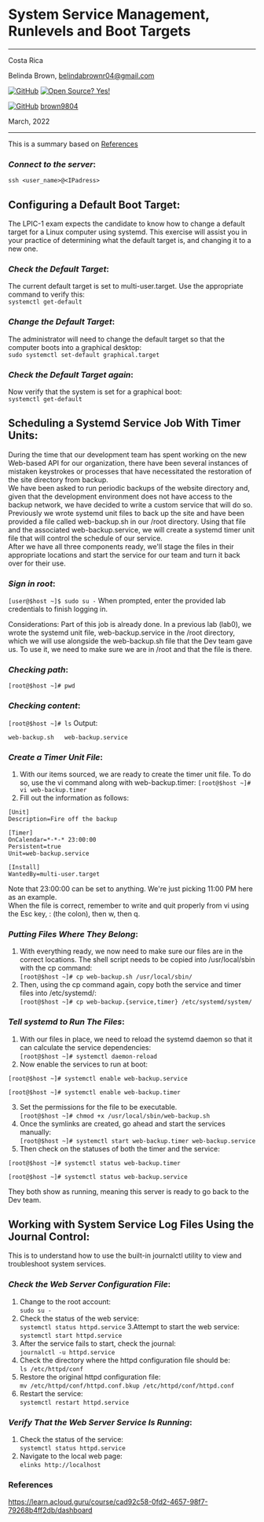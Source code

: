 # System Service Management, Runlevels and Boot Targets

----------------------
Costa Rica

Belinda Brown, belindabrownr04@gmail.com

[![GitHub](https://badgen.net/badge/icon/github?icon=github&label)](https://github.com) [![Open Source? Yes!](https://badgen.net/badge/Open%20Source%20%3F/Yes%21/blue?icon=github)](https://github.com/Naereen/badges/)

[![GitHub](https://img.shields.io/badge/--181717?logo=github&logoColor=ffffff)](https://github.com/) [brown9804](https://github.com/brown9804)


March, 2022

----------------------

This is a summary based on [References](#references)

### _Connect to the server_:

`ssh <user_name>@<IPadress>`

## Configuring a Default Boot Target:
The LPIC-1 exam expects the candidate to know how to change a default target for a Linux computer using systemd. This exercise will assist you in your practice of determining what the default target is, and changing it to a new one.

### _Check the Default Target_:
The current default target is set to multi-user.target. Use the appropriate command to verify this: <br/>
`systemctl get-default` 

### _Change the Default Target_:
The administrator will need to change the default target so that the computer boots into a graphical desktop: <br/>
`sudo systemctl set-default graphical.target`

### _Check the Default Target again_: 
Now verify that the system is set for a graphical boot: <br/>
`systemctl get-default`

## Scheduling a Systemd Service Job With Timer Units:
During the time that our development team has spent working on the new Web-based API for our organization, there have been several instances of mistaken keystrokes or processes that have necessitated the restoration of the site directory from backup. <br/>
We have been asked to run periodic backups of the website directory and, given that the development environment does not have access to the backup network, we have decided to write a custom service that will do so.  <br/>
Previously we wrote systemd unit files to back up the site and have been provided a file called web-backup.sh in our /root directory. Using that file and the associated web-backup.service, we will create a systemd timer unit file that will control the schedule of our service.  <br/>
After we have all three components ready, we'll stage the files in their appropriate locations and start the service for our team and turn it back over for their use.  <br/>

### _Sign in root_:
`[user@$host ~]$ sudo su -`
When prompted, enter the provided lab credentials to finish logging in.

Considerations:
Part of this job is already done. In a previous lab (lab0), we wrote the systemd unit file, web-backup.service in the /root directory, which we will use alongside the web-backup.sh file that the Dev team gave us. To use it, we need to make sure we are in /root and that the file is there.

### _Checking path_:
`[root@$host ~]# pwd` <br/>

### _Checking content_:
`[root@$host ~]# ls`
Output: <br/>
```
web-backup.sh   web-backup.service
```

### _Create a Timer Unit File_:
1. With our items sourced, we are ready to create the timer unit file. To do so, use the vi command along with web-backup.timer:
`[root@$host ~]# vi web-backup.timer` <br/>
2. Fill out the information as follows:
```
[Unit]
Description=Fire off the backup

[Timer]
OnCalendar=*-*-* 23:00:00
Persistent=true
Unit=web-backup.service

[Install]
WantedBy=multi-user.target
```

Note that 23:00:00 can be set to anything. We're just picking 11:00 PM here as an example. <br/>
When the file is correct, remember to write and quit properly from vi using the Esc key, : (the colon), then w, then q.

### _Putting Files Where They Belong_:
1. With everything ready, we now need to make sure our files are in the correct locations. The shell script needs to be copied into /usr/local/sbin with the cp command: <br/>
`[root@$host ~]# cp web-backup.sh /usr/local/sbin/`
2. Then, using the cp command again, copy both the service and timer files into /etc/systemd/: <br/>
`[root@$host ~]# cp web-backup.{service,timer} /etc/systemd/system/`

### _Tell systemd to Run The Files_:
1. With our files in place, we need to reload the systemd daemon so that it can calculate the service dependencies: <br/>
`[root@$host ~]# systemctl daemon-reload`
2. Now enable the services to run at boot:  <br/>
```
[root@$host ~]# systemctl enable web-backup.service
    
[root@$host ~]# systemctl enable web-backup.timer
```
3. Set the permissions for the file to be executable. <br/>
`[root@$host ~]# chmod +x /usr/local/sbin/web-backup.sh`
4. Once the symlinks are created, go ahead and start the services manually:  <br/>
`[root@$host ~]# systemctl start web-backup.timer web-backup.service`
5. Then check on the statuses of both the timer and the service:  <br/>
```
[root@$host ~]# systemctl status web-backup.timer
 
[root@$host ~]# systemctl status web-backup.service
```
They both show as running, meaning this server is ready to go back to the Dev team.

## Working with System Service Log Files Using the Journal Control:
This is to understand how to use the built-in journalctl utility to view and troubleshoot system services.

### _Check the Web Server Configuration File_:
1. Change to the root account: <br/>
`sudo su -`
2. Check the status of the web service: <br/>
`systemctl status httpd.service`
3.Attempt to start the web service: <br/>
`systemctl start httpd.service`
4. After the service fails to start, check the journal: <br/>
`journalctl -u httpd.service`
5. Check the directory where the httpd configuration file should be: <br/>
`ls /etc/httpd/conf`
6. Restore the original httpd configuration file: <br/>
`mv /etc/httpd/conf/httpd.conf.bkup /etc/httpd/conf/httpd.conf`
7. Restart the service: <br/>
`systemctl restart httpd.service`

### _Verify That the Web Server Service Is Running_:
1. Check the status of the service: <br/>
`systemctl status httpd.service`
2. Navigate to the local web page: <br/>
`elinks http://localhost`

### References

https://learn.acloud.guru/course/cad92c58-0fd2-4657-98f7-79268b4ff2db/dashboard
